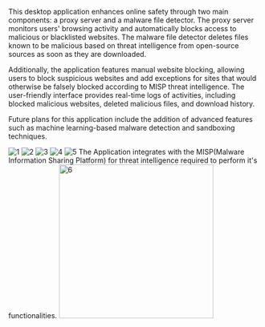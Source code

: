 This desktop application enhances online safety through two main components: a proxy server and a malware file detector. The proxy server monitors users' browsing activity and automatically blocks access to malicious or blacklisted websites. The malware file detector deletes files known to be malicious based on threat intelligence from open-source sources as soon as they are downloaded.

Additionally, the application features manual website blocking, allowing users to block suspicious websites and add exceptions for sites that would otherwise be falsely blocked according to MISP threat intelligence. The user-friendly interface provides real-time logs of activities, including blocked malicious websites, deleted malicious files, and download history.

Future plans for this application include the addition of advanced features such as machine learning-based malware detection and sandboxing techniques.

![1](https://github.com/user-attachments/assets/80f5b079-8481-4c8b-89f5-4fd77decec47)
![2](https://github.com/user-attachments/assets/cac40c48-5d99-4d4a-9f48-c42ce45a5ad6)
![3](https://github.com/user-attachments/assets/f4925e35-199b-4e72-b98e-00346938fc82)
![4](https://github.com/user-attachments/assets/2c4fd5de-f42f-4adb-861b-309794edaa98)
![5](https://github.com/user-attachments/assets/409092ca-1df6-4a8d-88df-dc6b82dd234d)
The Application integrates with the MISP(Malware Information Sharing Platform) for threat intelligence required to perform it's functionalities.
<img width="307" alt="6" src="https://github.com/user-attachments/assets/5189fb13-3dd0-4cf7-b0a5-5ee689f49c7b">
